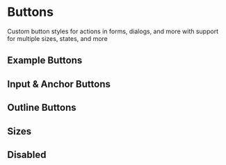# Buttons

<p class="m-0 text-2xl font-light">Custom button styles for actions in forms, dialogs, and more with support for multiple sizes, states, and more</p>

## Example Buttons

<code-preview>
  <template>
    <button type="button" class="inline-block px-3 py-2 m-1 text-base font-normal leading-6 text-center text-white align-middle bg-blue-600 border-transparent border-solid rounded cursor-pointer hover:bg-blue-700 active:bg-blue-700 focus:outline-none">Primary</button>
    <button type="button" class="inline-block px-3 py-2 m-1 text-base font-normal leading-6 text-center text-white align-middle bg-gray-600 border-transparent border-solid rounded cursor-pointer hover:bg-gray-700 active:bg-gray-700 focus:outline-none">Secondary</button>
    <button type="button" class="inline-block px-3 py-2 m-1 text-base font-normal leading-6 text-center text-white align-middle bg-green-500 border-transparent border-solid rounded cursor-pointer hover:bg-green-600 active:bg-green-600 focus:outline-none">Success</button>
    <button type="button" class="inline-block px-3 py-2 m-1 text-base font-normal leading-6 text-center text-white align-middle bg-red-600 border-transparent border-solid rounded cursor-pointer hover:bg-red-700 active:bg-red-700 focus:outline-none">Danger</button>
    <button type="button" class="inline-block px-3 py-2 m-1 text-base font-normal leading-6 text-center align-middle bg-yellow-500 border-transparent border-solid rounded cursor-pointer text-dark hover:bg-yellow-600 active:bg-yellow-600 focus:outline-none">Warning</button>
    <button type="button" class="inline-block px-3 py-2 m-1 text-base font-normal leading-6 text-center text-white align-middle bg-teal-500 border-transparent border-solid rounded cursor-pointer hover:bg-teal-600 active:bg-teal-600 focus:outline-none">Info</button>
    <button type="button" class="inline-block px-3 py-2 m-1 text-base font-normal leading-6 text-center align-middle bg-gray-200 border-transparent border-solid rounded cursor-pointer text-dark hover:bg-gray-300 active:bg-gray-300 focus:outline-none">Light</button>
    <button type="button" class="inline-block px-3 py-2 m-1 text-base font-normal leading-6 text-center text-white align-middle bg-gray-800 border-transparent border-solid rounded cursor-pointer hover:bg-gray-900 active:bg-gray-900 focus:outline-none">Dark</button>
    <button type="button" class="inline-block px-3 py-2 m-1 text-base font-normal leading-6 text-center text-blue-600 align-middle border-transparent border-solid rounded cursor-pointer hover:text-blue-700 active:text-blue-700 hover:underline active:underline focus:outline-none">Link</button>
  </template>
</code-preview>

## Input & Anchor Buttons

<code-preview>
  <template>
    <a href="#!" role="button" class="inline-block px-3 py-2 m-1 text-base font-normal leading-6 text-center text-white align-middle bg-blue-600 border-transparent border-solid rounded cursor-pointer hover:no-underline hover:bg-blue-700 active:no-underline active:bg-blue-700 focus:outline-none">Primary</a>
    <button class="inline-block px-3 py-2 m-1 text-base font-normal leading-6 text-center text-white align-middle bg-blue-600 border-transparent border-solid rounded cursor-pointer hover:bg-blue-700 active:bg-blue-700 focus:outline-none" type="submit">Button</button>
    <input class="inline-block px-3 py-2 m-1 text-base font-normal leading-6 text-center text-white align-middle bg-blue-600 border-transparent border-solid rounded cursor-pointer hover:bg-blue-700 active:bg-blue-700 focus:outline-none" type="button" value="Input">
    <input class="inline-block px-3 py-2 m-1 text-base font-normal leading-6 text-center text-white align-middle bg-blue-600 border-transparent border-solid rounded cursor-pointer hover:bg-blue-700 active:bg-blue-700 focus:outline-none" type="submit" value="Submit">
    <input class="inline-block px-3 py-2 m-1 text-base font-normal leading-6 text-center text-white align-middle bg-blue-600 border-transparent border-solid rounded cursor-pointer hover:bg-blue-700 active:bg-blue-700 focus:outline-none" type="reset" value="Reset">
  </template>
</code-preview>

## Outline Buttons

<code-preview>
  <template>
    <button type="button" class="inline-block px-3 py-2 m-1 text-base font-normal leading-6 text-center text-blue-600 align-middle transition-colors duration-200 border border-blue-600 border-solid rounded cursor-pointer hover:text-white hover:bg-blue-600 active:text-white active:bg-blue-600 focus:outline-none">Primary</button>
    <button type="button" class="inline-block px-3 py-2 m-1 text-base font-normal leading-6 text-center text-gray-600 align-middle transition-colors duration-200 border border-gray-600 border-solid rounded cursor-pointer hover:text-white hover:bg-gray-600 active:text-white active:bg-gray-600 focus:outline-none">Secondary</button>
    <button type="button" class="inline-block px-3 py-2 m-1 text-base font-normal leading-6 text-center text-green-500 align-middle transition-colors duration-200 border border-green-500 border-solid rounded cursor-pointer hover:text-white hover:bg-green-500 active:text-white active:bg-green-500 focus:outline-none">Success</button>
    <button type="button" class="inline-block px-3 py-2 m-1 text-base font-normal leading-6 text-center text-red-600 align-middle transition-colors duration-200 border border-red-600 border-solid rounded cursor-pointer hover:text-white hover:bg-red-600 active:text-white active:bg-red-600 focus:outline-none">Danger</button>
    <button type="button" class="inline-block px-3 py-2 m-1 text-base font-normal leading-6 text-center text-yellow-500 align-middle transition-colors duration-200 border border-yellow-500 border-solid rounded cursor-pointer hover:text-black hover:bg-yellow-500 active:text-black active:bg-yellow-500 focus:outline-none">Warning</button>
    <button type="button" class="inline-block px-3 py-2 m-1 text-base font-normal leading-6 text-center text-teal-500 align-middle transition-colors duration-200 border border-teal-500 border-solid rounded cursor-pointer hover:text-white hover:bg-teal-500 active:text-white active:bg-teal-500 focus:outline-none">Info</button>
    <button type="button" class="inline-block px-3 py-2 m-1 text-base font-normal leading-6 text-center text-gray-200 align-middle transition-colors duration-200 border border-gray-200 border-solid rounded cursor-pointer hover:text-black hover:bg-gray-200 active:text-black active:bg-gray-200 focus:outline-none">Light</button>
    <button type="button" class="inline-block px-3 py-2 m-1 text-base font-normal leading-6 text-center text-gray-800 align-middle transition-colors duration-200 border border-gray-800 border-solid rounded cursor-pointer hover:text-white hover:bg-gray-800 active:text-white active:bg-gray-800 focus:outline-none">Dark</button>
  </template>
</code-preview>

## Sizes

<code-preview>
  <template>
    <button type="button" class="inline-block px-4 py-2 m-1 text-xl font-normal leading-8 text-center text-white align-middle bg-blue-600 border-transparent border-solid rounded-md cursor-pointer hover:bg-blue-700 active:bg-blue-700 focus:bg-blue-700 focus:outline-none">Large button</button>
    <button type="button" class="inline-block px-4 py-2 m-1 text-xl font-normal leading-8 text-center text-white align-middle bg-gray-600 border-transparent border-solid rounded-md cursor-pointer hover:bg-gray-700 active:bg-gray-700 focus:bg-gray-700 focus:outline-none">Large button</button>
  </template>
</code-preview>

<code-preview>
  <template>
    <button type="button" class="inline-block px-3 py-2 m-1 text-base font-normal leading-6 text-center text-white align-middle bg-blue-600 border-transparent border-solid rounded cursor-pointer hover:bg-blue-700 active:bg-blue-700 focus:bg-blue-700 focus:outline-none">Normal button</button>
    <button type="button" class="inline-block px-3 py-2 m-1 text-base font-normal leading-6 text-center text-white align-middle bg-gray-600 border-transparent border-solid rounded cursor-pointer hover:bg-gray-700 active:bg-gray-700 focus:bg-gray-700 focus:outline-none">Normal button</button>
  </template>
</code-preview>

<code-preview>
  <template>
    <button type="button" class="inline-block px-2 py-1 m-1 text-sm font-normal leading-6 text-center text-white align-middle bg-blue-600 border-transparent border-solid rounded cursor-pointer hover:bg-blue-700 active:bg-blue-700 focus:bg-blue-700 focus:outline-none">Small button</button>
    <button type="button" class="inline-block px-2 py-1 m-1 text-sm font-normal leading-6 text-center text-white align-middle bg-gray-600 border-transparent border-solid rounded cursor-pointer hover:bg-gray-700 active:bg-gray-700 focus:bg-gray-700 focus:outline-none">Small button</button>
  </template>
</code-preview>

<code-preview>
  <template>
    <button type="button" class="block w-full px-4 py-2 m-1 text-xl font-normal leading-8 text-center text-white align-middle bg-blue-600 border-transparent border-solid rounded-md cursor-pointer hover:bg-blue-700 active:bg-blue-700 focus:bg-blue-700 focus:outline-none">Block level button</button>
    <button type="button" class="block w-full px-4 py-2 m-1 text-xl font-normal leading-8 text-center text-white align-middle bg-gray-600 border-transparent border-solid rounded-md cursor-pointer hover:bg-gray-700 active:bg-gray-700 focus:bg-gray-700 focus:outline-none">Block level button</button>
  </template>
</code-preview>

## Disabled

<code-preview>
  <template>
    <button type="button" class="inline-block px-4 py-2 m-1 text-xl font-normal leading-8 text-center text-white align-middle bg-blue-600 border-transparent border-solid rounded-md cursor-pointer disabled:cursor-not-allowed hover:bg-blue-700 active:bg-blue-700 focus:bg-blue-700 focus:outline-none disabled:opacity-75" disabled>Large button</button>
    <button type="button" class="inline-block px-4 py-2 m-1 text-xl font-normal leading-8 text-center text-white align-middle bg-gray-600 border-transparent border-solid rounded-md cursor-pointer disabled:cursor-not-allowed hover:bg-gray-700 active:bg-gray-700 focus:bg-gray-700 focus:outline-none disabled:opacity-75" disabled>Large button</button>
  </template>
</code-preview>
